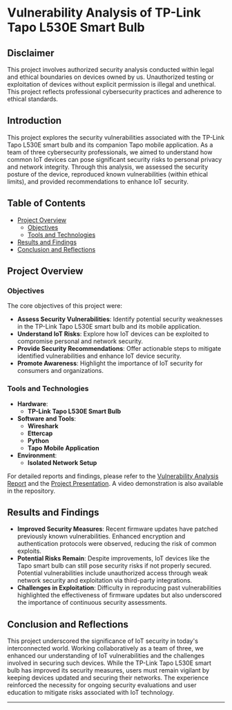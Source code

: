 # **Vulnerability Analysis of TP-Link Tapo L530E Smart Bulb**

## **Disclaimer**

This project involves authorized security analysis conducted within legal and ethical boundaries on devices owned by us. Unauthorized testing or exploitation of devices without explicit permission is illegal and unethical. This project reflects professional cybersecurity practices and adherence to ethical standards.

## **Introduction**

This project explores the security vulnerabilities associated with the TP-Link Tapo L530E smart bulb and its companion Tapo mobile application. As a team of three cybersecurity professionals, we aimed to understand how common IoT devices can pose significant security risks to personal privacy and network integrity. Through this analysis, we assessed the security posture of the device, reproduced known vulnerabilities (within ethical limits), and provided recommendations to enhance IoT security.

## **Table of Contents**

- [Project Overview](#project-overview)
  - [Objectives](#objectives)
  - [Tools and Technologies](#tools-and-technologies)
- [Results and Findings](#results-and-findings)
- [Conclusion and Reflections](#conclusion-and-reflections)

## **Project Overview**

### **Objectives**

The core objectives of this project were:

- **Assess Security Vulnerabilities**: Identify potential security weaknesses in the TP-Link Tapo L530E smart bulb and its mobile application.
- **Understand IoT Risks**: Explore how IoT devices can be exploited to compromise personal and network security.
- **Provide Security Recommendations**: Offer actionable steps to mitigate identified vulnerabilities and enhance IoT device security.
- **Promote Awareness**: Highlight the importance of IoT security for consumers and organizations.

### **Tools and Technologies**

- **Hardware**:
  - **TP-Link Tapo L530E Smart Bulb**
- **Software and Tools**:
  - **Wireshark**
  - **Ettercap**
  - **Python**
  - **Tapo Mobile Application**
- **Environment**:
  - **Isolated Network Setup**

For detailed reports and findings, please refer to the [Vulnerability Analysis Report](Vulnerability_Analysis_Report.pdf) and the [Project Presentation](Project_Presentation.pdf). A video demonstration is also available in the repository.

## **Results and Findings**

- **Improved Security Measures**: Recent firmware updates have patched previously known vulnerabilities. Enhanced encryption and authentication protocols were observed, reducing the risk of common exploits.
- **Potential Risks Remain**: Despite improvements, IoT devices like the Tapo smart bulb can still pose security risks if not properly secured. Potential vulnerabilities include unauthorized access through weak network security and exploitation via third-party integrations.
- **Challenges in Exploitation**: Difficulty in reproducing past vulnerabilities highlighted the effectiveness of firmware updates but also underscored the importance of continuous security assessments.

## **Conclusion and Reflections**

This project underscored the significance of IoT security in today's interconnected world. Working collaboratively as a team of three, we enhanced our understanding of IoT vulnerabilities and the challenges involved in securing such devices. While the TP-Link Tapo L530E smart bulb has improved its security measures, users must remain vigilant by keeping devices updated and securing their networks. The experience reinforced the necessity for ongoing security evaluations and user education to mitigate risks associated with IoT technology.

---
